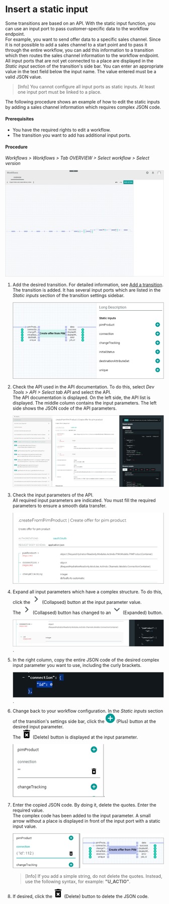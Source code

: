 # Insert a static input

Some transitions are based on an API. With the static input function, you can use an input port to pass customer-specific data to the workflow endpoint.     
For example, you want to send offer data to a specific sales channel. Since it is not possible to add a sales channel to a start point and to pass it through the entire workflow, you can add this information to a transition which then routes the sales channel information to the workflow endpoint.
All input ports that are not yet connected to a place are displayed in the *Static input* section of the transition's side bar. You can enter an appropriate value in the text field below the input name. The value entered must be a valid JSON value. 

> [Info] You cannot configure all input ports as static inputs. At least one input port must be linked to a place.  

The following procedure shows an example of how to edit the static inputs by adding a sales channel information which requires complex JSON code. 

#### Prerequisites

- You have the required rights to edit a workflow. 
- The transition you want to add has additional input ports.


#### Procedure

*Workflows > Workflows > Tab OVERVIEW > Select workflow > Select version*

![Workflow editor](../../Assets/Screenshots/ActindoWorkFlow/Workflows/WorkflowEditor.png "[Workflow editor]")

1. Add the desired transition. For detailed information, see [Add a transition](./01_ManageWorkflows.md#add-a-transition).   
    The transition is added. It has several input ports which are listed in the *Static inputs* section of the transition settings sidebar. 

    ![Input ports](../../Assets/Screenshots/ActindoWorkFlow/Workflows/TransitionInputPorts.png)

2. Check the API used in the API documentation. To do this, select *Dev Tools > API > Select tab API* and select the API.    
    The API documentation is displayed. On the left side, the API list is displayed. The middle column contains the input parameters. The left side shows the JSON code of the API parameters. 
      
    ![PI documentation](../../Assets/Screenshots/ActindoWorkFlow/Workflows/WorkflowAPIDocumentation.png "[API documentation]")

    
3. Check the input parameters of the API.    
    All required input parameters are indicated. You must fill the required parameters to ensure a smooth data transfer. 

   ![API input parameters](../../Assets/Screenshots/ActindoWorkFlow/Workflows/TransitionStaticInputParameters.png "[API input parameters]")
   
4. Expand all input parameters which have a complex structure. To do this, click the ![Collapsed](../../Assets/Icons/Close.png "[Collapsed]") (Collapsed) button at the input parameter value.   
    The ![Collapsed](../../Assets/Icons/Close.png "[Collapsed]") (Collapsed) button has changed to an ![Expanded](../../Assets/Icons/Down.png "[Expanded]") (Expanded) button.

     ![Expanded input parameter](../../Assets/Screenshots/ActindoWorkFlow/Workflows/TransitionStaticInputComplex.png "[Expanded input parameter]").

5. In the right column, copy the entire JSON code of the desired complex input parameter you want to use, including the curly brackets.

    ![Copy input in curly brackets](../../Assets/Screenshots/ActindoWorkFlow/Workflows/TransitionStaticInputCopy.png "[Copy input in curly brackets]").

6. Change back to your workflow configuration. In the *Static inputs* section of the transition's settings side bar, click the ![Plus](../../Assets/Icons/Plus04.png "[Plus]") (Plus) button at the desired input parameter.    
    The ![Delete](../../Assets/Icons/Trash07.png "[Delete]") (Delete) button is displayed at the input parameter. 

    ![Add JSON code](../../Assets/Screenshots/ActindoWorkFlow/Workflows/TransitionStaticInputAdd.png "[Add JSON code]").
    
7. Enter the copied JSON code. By doing it, delete the quotes. Enter the required value.  
    The complex code has been added to the input parameter. A small arrow without a place is displayed in front of the input port with a static input value. 

    ![Insert JSON code](../../Assets/Screenshots/ActindoWorkFlow/Workflows/TransitionStaticInputInsert.png "[Insert JSON code]")

    > [Info] If you add a simple string, do not delete the quotes. Instead, use the following syntax, for example: **"U_ACTIO"**.

8. If desired, click the ![Delete](../../Assets/Icons/Trash07.png "[Delete]") (Delete) button to delete the JSON code. 